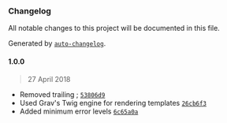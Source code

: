 ### Changelog
All notable changes to this project will be documented in this file.

Generated by [`auto-changelog`](https://github.com/CookPete/auto-changelog).

#### 1.0.0
> 27 April 2018
- Removed trailing ; [`53806d9`](https://github.com/digitregroup/grav-plugin-bug-catcher/commit/53806d953c6d95a479d54f7102cdac389cadfc55)
- Used Grav&#x27;s Twig engine for rendering templates [`26cb6f3`](https://github.com/digitregroup/grav-plugin-bug-catcher/commit/26cb6f330ac3b3c4c99642d9f78264bf15ba375e)
- Added minimum error levels [`6c65a0a`](https://github.com/digitregroup/grav-plugin-bug-catcher/commit/6c65a0a0f412ddbd065bbab1459c7bfdc2a4788b)

